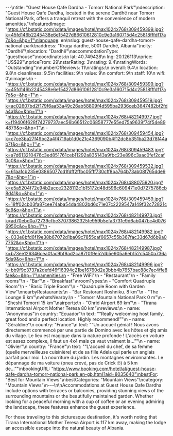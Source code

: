 ---\ntitle: "Guest House Qafe Dardha - Tomorr National Park"\ndescription: "Guest House Qafe Dardha, located in the serene Dardhë near Tomorr National Park, offers a tranquil retreat with the convenience of modern amenities."\nfeaturedImage: "https://cf.bstatic.com/xdata/images/hotel/max1024x768/309459399.jpg?k=45fd146b2245438e6e15427d86610612810c9e3a160715d4c25818fffdf17a7d&o=&hp=1"\nlanguage: en\nslug: guest-house-qafe-dardha-tomorr-national-park\naddress: "Rruga dardhe, 5001 Dardhë, Albania"\ncity: "Dardhë"\nlocation: "Dardhë"\naccommodationType: "guesthouse"\ncoordinates:\n  lat: 40.749428\n  lng: 20.126113\nprice: "US$29"\npriceFrom: 29\nstarRating: 3\nrating: 9.4\nratingWords: "Outstanding"\nnumberOfReviews: 11\nratings:\n  overall: 9.4\n  location: 9.8\n  cleanliness: 9.5\n  facilities: 9\n  value: 9\n  comfort: 9\n  staff: 10\n  wifi: 0\nimages:\n  - "https://cf.bstatic.com/xdata/images/hotel/max1024x768/309459399.jpg?k=45fd146b2245438e6e15427d86610612810c9e3a160715d4c25818fffdf17a7d&o=&hp=1"\n  - "https://cf.bstatic.com/xdata/images/hotel/max1024x768/309459519.jpg?k=ac02607bd2f179f6aa53a49c26ab58809f4d595ba2936ceb3647482bf2fda4a1&o=&hp=1"\n  - "https://cf.bstatic.com/xdata/images/hotel/max1024x768/482149977.jpg?k=f19406f628f74279737aec56b66512c06858777e55ed75a9639f74f54e894879&o=&hp=1"\n  - "https://cf.bstatic.com/xdata/images/hotel/max1024x768/309459454.jpg?k=c7ce3ba27f49bc2a4f4719ab1d0c21c4369090b4f12dc8b351ba23d78f44ab7f&o=&hp=1"\n  - "https://cf.bstatic.com/xdata/images/hotel/max1024x768/309459483.jpg?k=a7d613210476c3ed851761ceb11292a835143a9fbc23e896c3aac0fef2caf0c0&o=&hp=1"\n  - "https://cf.bstatic.com/xdata/images/hotel/max1024x768/309459532.jpg?k=61aafcb235e03865077cd1fdff2ffbc05fff730cff8ba764b73ab08f765dde97&o=&hp=1"\n  - "https://cf.bstatic.com/xdata/images/hotel/max1024x768/488075920.jpg?k=e5a5204f72e94b2acce2328112c1b15172d48d596c609471e0d7275786cb8d41&o=&hp=1"\n  - "https://cf.bstatic.com/xdata/images/hotel/max1024x768/309459459.jpg?k=18ff02cb03fa87cee74aba54da4802bd6c71e07c2229547a149f32c72821c5c9&o=&hp=1"\n  - "https://cf.bstatic.com/xdata/images/hotel/max1024x768/482149973.jpg?k=ad70ebd0a72739cfbe37073862325fe959b5efa3731e9d6ab047bc4d0766950c&o=&hp=1"\n  - "https://cf.bstatic.com/xdata/images/hotel/max1024x768/482149982.jpg?k=033e8bfd6f19e38b67072d1ba09c7855caf6657c55b367fac33d67d6b9a07752&o=&hp=1"\n  - "https://cf.bstatic.com/xdata/images/hotel/max1024x768/482149987.jpg?k=b73ee126346cea01ac9bf9ad2ca87f0f9e52db5e905a6eb152c5450a736a5da9&o=&hp=1"\n  - "https://cf.bstatic.com/xdata/images/hotel/max1024x768/482149996.jpg?k=bb9f9c3737a2defd46f16394c21be16760d2e3bbb4b7657bac88c7ec4ffe8fae&o=&hp=1"\namenities:\n  - "Free WiFi"\n  - "Restaurant"\n  - "Family rooms"\n  - "Bar"\n  - "Breakfast"\nroomTypes:\n  - "Comfort Quadruple Room"\n  - "Basic Triple Room"\n  - "Quadruple Room with Garden View"\nnearbyRestaurants:\n  - "Bar Restorant Roshniku. 8 km"\n  - "The Lounge 9 km"\nwhatsNearby:\n  - "Tomorr Mountain National Park 0 m"\n  - "Sheshi Tomorri 15 km"\nairports:\n  - "Ohrid Airport 69 km"\n  - "Tirana International Airport Mother Teresa 80 km"\nreviews:\n  - name: "Anonymous"\n    country: "Ecuador"\n    text: "“Really welcoming host family, great food and a perfect location. Highly recommend!”"\n  - name: "Géraldine"\n    country: "France"\n    text: "“Un accueil génial ! Nous avons directement commencé par une partie de Domino avec les hôtes et qlq amis du village. Le lieu est magique dans la nature profonde ! L'accès en voiture est assez complexe, il faut un 4x4 mais ça vaut vraiment la...”"\n  - name: "Olivier"\n    country: "France"\n    text: "“L'accueil du chef, de sa femme (quelle merveilleuse cuisinière) et de sa fille Adela qui parle un anglais parfait pour moi.
La nourriture du jardin. Les montagnes environnantes. Le dépannage de ma voiture (pneu crevé, pas de Crick 🙄) à 5 km de...”"\nbookingURL: "https://www.booking.com/hotel/al/guest-house-qafe-dardha-tomorr-national-park.en-gb.html?aid=8035640"\nbestFor: "Best for Mountain Views"\nbestCategories: "Mountain Views"\ncategory: "Mountain Views"\n---\n\nAccommodations at Guest House Qafe Dardha include options with terraces or balconies, providing stunning views of the surrounding mountains or the beautifully maintained garden. Whether looking for a peaceful morning with a cup of coffee or an evening admiring the landscape, these features enhance the guest experience.

For those traveling to this picturesque destination, it's worth noting that Tirana International Mother Teresa Airport is 117 km away, making the lodge an accessible escape into the natural beauty of Albania.